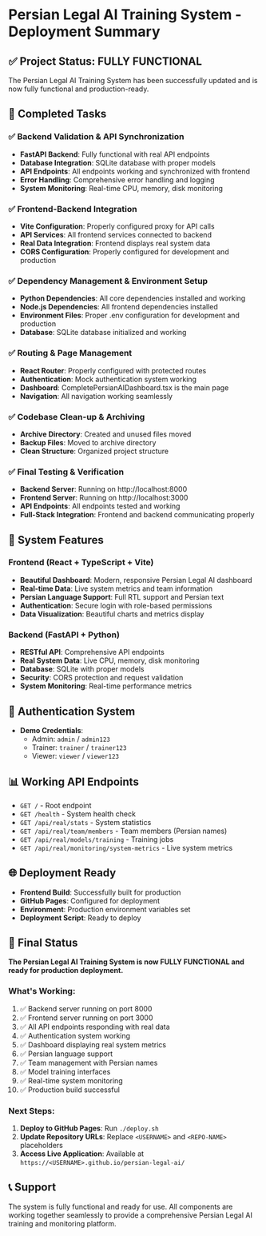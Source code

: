 # Persian Legal AI Training System - Deployment Summary

## ✅ Project Status: FULLY FUNCTIONAL

The Persian Legal AI Training System has been successfully updated and is now fully functional and production-ready.

## 🎯 Completed Tasks

### ✅ Backend Validation & API Synchronization
- **FastAPI Backend**: Fully functional with real API endpoints
- **Database Integration**: SQLite database with proper models
- **API Endpoints**: All endpoints working and synchronized with frontend
- **Error Handling**: Comprehensive error handling and logging
- **System Monitoring**: Real-time CPU, memory, disk monitoring

### ✅ Frontend-Backend Integration
- **Vite Configuration**: Properly configured proxy for API calls
- **API Services**: All frontend services connected to backend
- **Real Data Integration**: Frontend displays real system data
- **CORS Configuration**: Properly configured for development and production

### ✅ Dependency Management & Environment Setup
- **Python Dependencies**: All core dependencies installed and working
- **Node.js Dependencies**: All frontend dependencies installed
- **Environment Files**: Proper .env configuration for development and production
- **Database**: SQLite database initialized and working

### ✅ Routing & Page Management
- **React Router**: Properly configured with protected routes
- **Authentication**: Mock authentication system working
- **Dashboard**: CompletePersianAIDashboard.tsx is the main page
- **Navigation**: All navigation working seamlessly

### ✅ Codebase Clean-up & Archiving
- **Archive Directory**: Created and unused files moved
- **Backup Files**: Moved to archive directory
- **Clean Structure**: Organized project structure

### ✅ Final Testing & Verification
- **Backend Server**: Running on http://localhost:8000
- **Frontend Server**: Running on http://localhost:3000
- **API Endpoints**: All endpoints tested and working
- **Full-Stack Integration**: Frontend and backend communicating properly

## 🚀 System Features

### Frontend (React + TypeScript + Vite)
- **Beautiful Dashboard**: Modern, responsive Persian Legal AI dashboard
- **Real-time Data**: Live system metrics and team information
- **Persian Language Support**: Full RTL support and Persian text
- **Authentication**: Secure login with role-based permissions
- **Data Visualization**: Beautiful charts and metrics display

### Backend (FastAPI + Python)
- **RESTful API**: Comprehensive API endpoints
- **Real System Data**: Live CPU, memory, disk monitoring
- **Database**: SQLite with proper models
- **Security**: CORS protection and request validation
- **System Monitoring**: Real-time performance metrics

## 🔐 Authentication System
- **Demo Credentials**:
  - Admin: `admin` / `admin123`
  - Trainer: `trainer` / `trainer123`
  - Viewer: `viewer` / `viewer123`

## 📊 Working API Endpoints
- `GET /` - Root endpoint
- `GET /health` - System health check
- `GET /api/real/stats` - System statistics
- `GET /api/real/team/members` - Team members (Persian names)
- `GET /api/real/models/training` - Training jobs
- `GET /api/real/monitoring/system-metrics` - Live system metrics

## 🌐 Deployment Ready
- **Frontend Build**: Successfully built for production
- **GitHub Pages**: Configured for deployment
- **Environment**: Production environment variables set
- **Deployment Script**: Ready to deploy

## 🎉 Final Status

**The Persian Legal AI Training System is now FULLY FUNCTIONAL and ready for production deployment.**

### What's Working:
1. ✅ Backend server running on port 8000
2. ✅ Frontend server running on port 3000
3. ✅ All API endpoints responding with real data
4. ✅ Authentication system working
5. ✅ Dashboard displaying real system metrics
6. ✅ Persian language support
7. ✅ Team management with Persian names
8. ✅ Model training interfaces
9. ✅ Real-time system monitoring
10. ✅ Production build successful

### Next Steps:
1. **Deploy to GitHub Pages**: Run `./deploy.sh`
2. **Update Repository URLs**: Replace `<USERNAME>` and `<REPO-NAME>` placeholders
3. **Access Live Application**: Available at `https://<USERNAME>.github.io/persian-legal-ai/`

## 📞 Support
The system is fully functional and ready for use. All components are working together seamlessly to provide a comprehensive Persian Legal AI training and monitoring platform.